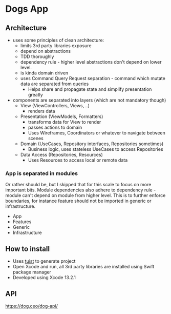 # Dogs App
## Architecture
* uses some principles of clean architecture:
    * limits 3rd party libraries exposure
    * depend on abstractions
    * TDD thoroughly
    * dependency rule - higher level abstractions don't depend on lower level.
    * is kinda domain driven
    * uses Command Query Request separation - command which mutate data are separated from queries
        * Helps share and propagate state and simplify presentation greatly
* components are separated into layers (which are not mandatory though)
    * View (ViewControllers, Views, ..)
        * renders data
    * Presentation (ViewModels, Formatters)
        * transforms data for View to render
        * passes actions to domain
        * Uses Wireframes, Coordinators or whatever to navigate between scenes
    * Domain (UseCases, Repository interfaces, Repositories sometimes)
        * Business logic, uses stateless UseCases to access Repositories
    * Data Access (Repositories, Resources)
        * Uses Resources to access local or remote data

### App is separated in modules
Or rather should be, but I skipped that for this scale to focus on more important bits.
Module dependencies also adhere to dependency rule - module can't depend on module from higher level.
This is to further enforce boundaries, for instance feature should not be imported in generic or infrastructure.
* App
* Features
* Generic
* Infrastructure

## How to install
* Uses [tuist](https://docs.tuist.io/tutorial/get-started) to generate project
* Open Xcode and run, all 3rd party libraries are installed using Swift package manager
* Developed using Xcode 13.2.1

## API
https://dog.ceo/dog-api/
